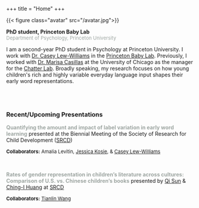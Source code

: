 +++
title = "Home"
+++

{{< figure class="avatar" src="/avatar.jpg">}}

<b>PhD student, Princeton Baby Lab</b>
<br>
<font size="-1"><span style="color:#9ea6a2">Department of Psychology, Princeton University</span></font>

I am a second-year PhD student in Psychology at Princeton University. I work with [Dr. Casey Lew-Williams](https://psych.princeton.edu/person/casey-lew-williams) in the [Princeton Baby Lab](https://babylab.princeton.edu/). Previously, I worked with [Dr. Marisa Casillas](https://humdev.uchicago.edu/directory/marisa-casillas) at the University of Chicago as the manager for the [Chatter Lab](https://chatterlab.uchicago.edu/). Broadly speaking, my research focuses on how young children's rich and highly variable everyday language input shapes their early word representations.

<br>
<br>

### Recent/Upcoming Presentations

<b><span style="color:#9ea6a2">Quantifying the amount and impact of label variation in early word learning</span></b> presented at the Biennial Meeting of the Society of Research for Child Development  ([SRCD](https://www.srcd.org/event/srcd-2025-biennial-meeting/))</font>

<font size="-1">**Collaborators:** Amalia Levitin, [Jessica Kosie](https://search.asu.edu/profile/4894197), & [Casey Lew-Williams](https://psychology.princeton.edu/people/casey-lew-williams)</font>

<br>

<b><span style="color:#9ea6a2">Rates of gender representation in children’s literature across cultures: Comparison of U.S. vs. Chinese children’s books</b></span> presented by [Qi Sun](https://scholar.google.com/citations?user=BFAxC4sAAAAJ&hl=en) & [Ching-I Huang](https://scholar.google.com/citations?user=PQfRXVYAAAAJ&hl=en) at [SRCD](https://www.srcd.org/event/srcd-2025-biennial-meeting/)</font>

<font size="-1">**Collaborators:** [Tianlin Wang](https://www.albany.edu/education/faculty/tianlin-wang)</font>